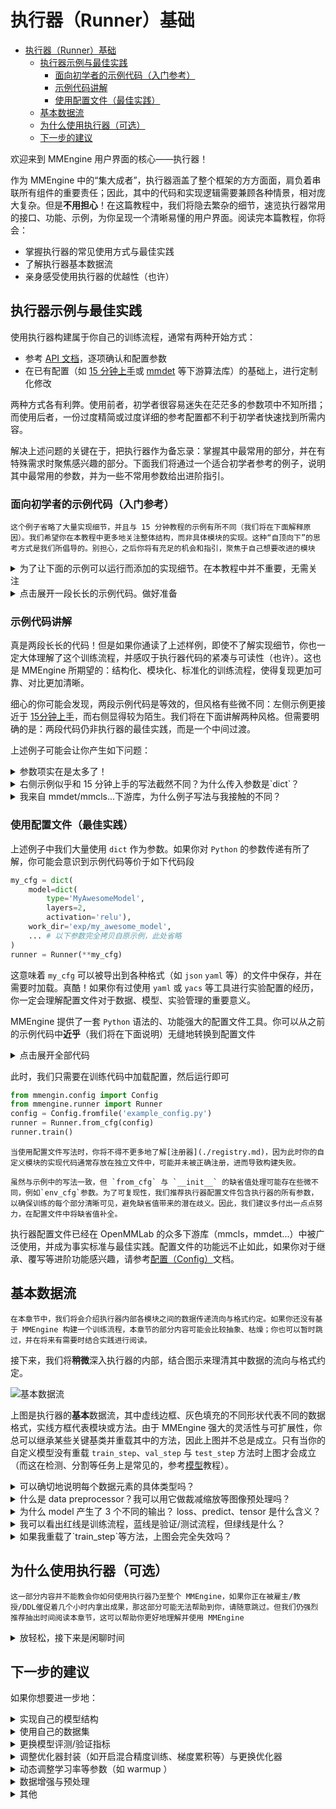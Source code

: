 # 执行器（Runner）基础

- [执行器（Runner）基础](#执行器runner基础)
  - [执行器示例与最佳实践](#执行器示例与最佳实践)
    - [面向初学者的示例代码（入门参考）](#面向初学者的示例代码入门参考)
    - [示例代码讲解](#示例代码讲解)
    - [使用配置文件（最佳实践）](#使用配置文件最佳实践)
  - [基本数据流](#基本数据流)
  - [为什么使用执行器（可选）](#为什么使用执行器可选)
  - [下一步的建议](#下一步的建议)

欢迎来到 MMEngine 用户界面的核心——执行器！

作为 MMEngine 中的“集大成者”，执行器涵盖了整个框架的方方面面，肩负着串联所有组件的重要责任；因此，其中的代码和实现逻辑需要兼顾各种情景，相对庞大复杂。但是**不用担心**！在这篇教程中，我们将隐去繁杂的细节，速览执行器常用的接口、功能、示例，为你呈现一个清晰易懂的用户界面。阅读完本篇教程，你将会：

- 掌握执行器的常见使用方式与最佳实践
- 了解执行器基本数据流
- 亲身感受使用执行器的优越性（也许）

## 执行器示例与最佳实践

使用执行器构建属于你自己的训练流程，通常有两种开始方式：

- 参考 [API 文档](mmengine.runner.Runner)，逐项确认和配置参数
- 在已有配置（如 [15 分钟上手](../get_started/15_minutes.md)或 [mmdet](https://github.com/open-mmlab/mmdetection) 等下游算法库）的基础上，进行定制化修改

两种方式各有利弊。使用前者，初学者很容易迷失在茫茫多的参数项中不知所措；而使用后者，一份过度精简或过度详细的参考配置都不利于初学者快速找到所需内容。

解决上述问题的关键在于，把执行器作为备忘录：掌握其中最常用的部分，并在有特殊需求时聚焦感兴趣的部分。下面我们将通过一个适合初学者参考的例子，说明其中最常用的参数，并为一些不常用参数给出进阶指引。

### 面向初学者的示例代码（入门参考）

```{hint}
这个例子省略了大量实现细节，并且与 15 分钟教程的示例有所不同（我们将在下面解释原因）。我们希望你在本教程中更多地关注整体结构，而非具体模块的实现。这种“自顶向下”的思考方式是我们所倡导的。别担心，之后你将有充足的机会和指引，聚焦于自己想要改进的模块
```

<details>
<summary>为了让下面的示例可以运行而添加的实现细节。在本教程中并不重要，无需关注</summary>

```python
import torch
import torch.nn as nn
import torch.nn.functional as F
from torch.utils.data import Dataset

from mmengine.model import BaseModel
from mmengine.evaluator import BaseMetric
from mmengine.registry import MODELS, DATASETS, METRICS


@MODELS.register_module()
class MyAwesomeModel(BaseModel):
    def __init__(self, layers=4, activation='relu') -> None:
        super().__init__()
        if activation == 'relu':
            act_type = nn.ReLU
        elif activation == 'silu':
            act_type = nn.SiLU
        elif activation == 'none':
            act_type = nn.Identity
        else:
            raise NotImplementedError
        sequence = [nn.Linear(2, 64), act_type()]
        for _ in range(layers-1):
            sequence.extend([nn.Linear(64, 64), act_type()])
        self.mlp = nn.Sequential(*sequence)
        self.classifier = nn.Linear(64, 2)

    def forward(self, data, labels, mode):
        x = self.mlp(data)
        x = self.classifier(x)
        if mode == 'tensor':
            return x
        elif mode == 'predict':
            return F.softmax(x, dim=1), labels
        elif mode == 'loss':
            return {'loss': F.cross_entropy(x, labels)}


@DATASETS.register_module()
class MyDataset(Dataset):
    def __init__(self, is_train):
        self.is_train = is_train
        if self.is_train:
            torch.manual_seed(0)
            self.labels = torch.randint(0, 2, (10000,))
        else:
            torch.manual_seed(3407)
            self.labels = torch.randint(0, 2, (1000,))
        r = 3 * (self.labels+1) + torch.randn(self.labels.shape)
        theta = torch.rand(self.labels.shape) * 2 * torch.pi
        self.data = torch.vstack([r*torch.cos(theta), r*torch.sin(theta)]).T

    def __getitem__(self, index):
        return self.data[index], self.labels[index]

    def __len__(self):
        return len(self.data)


@METRICS.register_module()
class Accuracy(BaseMetric):
    def __init__(self):
        super().__init__()

    def process(self, data_batch, data_samples):
        score, gt = data_samples
        self.results.append({
            'batch_size': len(gt),
            'correct': (score.argmax(dim=1) == gt).sum().cpu(),
        })

    def compute_metrics(self, results):
        total_correct = sum(r['correct'] for r in results)
        total_size = sum(r['batch_size'] for r in results)
        return dict(accuracy=100*total_correct/total_size)
```

</details>

<details>
<summary>点击展开一段长长的示例代码。做好准备</summary>

<table>
<thead>
<tr>
<th> 示例1 </th>
<th> 示例2 </th>
</tr>
<tbody>
<tr>

<td valign="top">

```python
from torch.utils.data import (
    DataLoader, default_collate)
from torch.optim import Adam
from mmengine.runner import Runner


runner = Runner(
    # 你的模型
    model=MyAwesomeModel(
        layers=2,
        activation='relu'),
    # 模型检查点、日志等都将存储在工作路径中
    work_dir='exp/my_awesome_model',

    # 训练相关配置
    train_dataloader=DataLoader(
        dataset=MyDataset(
            is_train=True,
            size=10000),
        shuffle=True,
        collate_fn=default_collate,
        batch_size=64,
        pin_memory=True,
        num_workers=2),
    train_cfg=dict(
        by_epoch=True,
        max_epochs=10,
        val_interval=1),
    # 优化器封装，MMEngine 中的新概念，提供
    # 更丰富的优化选择。通常使用默认即可，可
    # 缺省。有特殊需求可查阅文档更换，如
    # 'AmpOptimWrapper' 开启混合精度训练
    optim_wrapper=dict(
        optimizer=dict(
            type=Adam,
            lr=0.001)),
    param_scheduler=dict(
        type='MultiStepLR',
        milestones=[1, 2]),

    # 验证所需配置
    val_dataloader=DataLoader(
        dataset=MyDataset(
            is_train=False,
            size=1000),
        shuffle=False,
        collate_fn=default_collate,
        batch_size=1000,
        pin_memory=True,
        num_workers=2),
    val_cfg=dict(),
    # 验证指标与验证器封装，MMEngine 中的
    # 新概念，可自由实现与配置，也可缺省
    val_evaluator=dict(type=Accuracy),

    # 其他进阶配置，无特殊需要时尽量缺省
    # 钩子属于进阶用法，如无特殊需要，尽量缺省
    default_hooks=dict(
        checkpoint=dict(
            type='CheckpointHook',
            interval=1)),
    # `luancher` 与 `env_cfg` 共同构成
    # 分布式训练环境配置
    launcher='none',
    env_cfg=dict(backend='nccl'),
    log_level='INFO'
)
runner.train()
```

</td>
<td valign="top">

```python
from mmengine.runner import Runner

runner = Runner(
    # 你的模型
    model=dict(type='MyAwesomeModel',
        layers=2,
        activation='relu'),
    # 模型检查点、日志等都将存储在工作路径中
    work_dir='exp/my_awesome_model',

    # 训练相关配置
    train_dataloader=dict(
        dataset=dict(type='MyDataset',
            is_train=True,
            size=10000),
        sampler=dict(
            type='DefaultSampler',
            shuffle=True),
        collate_fn=dict(type='default_collate'),
        batch_size=64,
        pin_memory=True,
        num_workers=2),
    train_cfg=dict(
        by_epoch=True,
        max_epochs=10,
        val_interval=1),
    # 优化器封装，MMEngine 中的新概念，提供
    # 更丰富的优化选择。通常使用默认即可，可
    # 缺省。有特殊需求可查阅文档更换，如
    # 'AmpOptimWrapper' 开启混合精度训练
    optim_wrapper=dict(
        optimizer=dict(
            type='Adam',
            lr=0.001)),
    param_scheduler=dict(
        type='MultiStepLR',
        milestones=[1, 2]),

    # 验证所需配置
    val_dataloader=dict(
        dataset=dict(type='MyDataset',
            is_train=False,
            size=1000),
        sampler=dict(
            type='DefaultSampler',
            shuffle=False),
        collate_fn=dict(type='default_collate'),
        batch_size=1000,
        pin_memory=True,
        num_workers=2),
    val_cfg=dict(),
    # 验证指标与验证器封装，MMEngine 中的
    # 新概念，可自由实现与配置，也可缺省
    val_evaluator=dict(type='Accuracy'),

    # 其他进阶配置，无特殊需要时尽量缺省
    # 钩子属于进阶用法，如无特殊需要，尽量缺省
    default_hooks=dict(
        checkpoint=dict(
            type='CheckpointHook',
            interval=1)),
    # `luancher` 与 `env_cfg` 共同构成
    # 分布式训练环境配置
    launcher='none',
    env_cfg=dict(backend='nccl'),
    log_level='INFO'
)
runner.train()
```

</td>
</tr>
</table>

</details>

### 示例代码讲解

真是两段长长的代码！但是如果你通读了上述样例，即使不了解实现细节，你也一定大体理解了这个训练流程，并感叹于执行器代码的紧凑与可读性（也许）。这也是 MMEngine 所期望的：结构化、模块化、标准化的训练流程，使得复现更加可靠、对比更加清晰。

细心的你可能会发现，两段示例代码是等效的，但风格有些微不同：左侧示例更接近于 [15分钟上手](../tutorials/../get_started/15_minutes.md)，而右侧显得较为陌生。我们将在下面讲解两种风格。但需要明确的是：两段代码仍非执行器的最佳实践，而是一个中间过渡。

上述例子可能会让你产生如下问题：

<details>
<summary>参数项实在是太多了！</summary>

不用担心，正如我们前面所说，**把执行器作为备忘录**。执行器涵盖了方方面面，防止你漏掉重要内容；但你不需要配置所有参数。如[15分钟上手](../tutorials/../get_started/15_minutes.md)中的极简例子（甚至，舍去 `val_evaluator`）也可以正常运行。所有的参数由你的需求驱动，不关注的内容往往缺省值也可以工作得很好。

</details>

<details>
<summary>右侧示例似乎和 15 分钟上手的写法截然不同？为什么传入参数是`dict`？</summary>

是的，这与 MMEngine 的风格相关。在 MMEngine 中我们提供了两种不同风格的执行器构建方式：a）基于手动构建的（左），以及 b）基于配置与注册机制的（右）。如果你感到迷惑，下面的例子将给出一个对比：

```python
from mmengine.model import BaseModel
from mmengine.runner import Runner
from mmengine.registry import MODELS # 模型根注册器，你可以暂时忽略
@MODELS.register_module() # 用于注册的装饰器，你可以暂时忽略
class MyAwesomeModel(BaseModel): # 你的自定义模型
    def __init__(self, layers=18, activation='silu'):
        ...

# 基于配置与注册机制的例子
runner = Runner(
    model=dict(
        type='MyAwesomeModel',
        layers=50,
        activation='relu'),
    ...
)

# 基于手动构建的例子
model = MyAwesomeModel(layers=18, activation='relu')
runner = Runner(
    model=model,
    ...
)
```

类似上述例子，执行器中的参数大多同时支持两种输入类型。以 `dict` 作为输入时，该模块会在执行器内部被构建。如果你对于注册机制并不了解，你可以暂且简单理解为，执行器会根据 `type` 寻找被特定装饰器修饰的类，调用其 `__init__` 方法，并将 `dict` 中其余参数传入（并不确切，但足以理解、处理大部分情况）。如果你在使用中发现问题，或者想要进一步了解完整用法，我们推荐阅读[注册器（Registry）](./registry.md)文档。

这一段内容涉及到 MMEngine 内部实现、注册器设计模式以及 `Python` 参数传递机制，因而对于初学者来说相对隐晦、不易理解。但理解这部分内容仍然十分重要：它为理解执行器真正的最佳实践带来曙光。

如果你作为初学者无法立刻理解，使用*手动构建的方式*依然不失为一种好选择，甚至在小规模使用、试错和调试时是一种更加推荐的方式，因为对于 IDE 更加友好。我们也常挣扎于是否要在教程中展示这些内容，但最终我们确信，配置文件——一种基于配置与注册机制的构建方式——是使用 MMEngine 的最佳实践，并且该方式已经在 OpenMMLab 的下游库中广泛使用、成为事实标准。我们将在接下来的章节中略微修改示例，从而展示该部分。

</details>

<details>
<summary>我来自 mmdet/mmcls...下游库，为什么例子写法与我接触的不同？</summary>

OpenMMLab 下游库广泛采用了配置文件的方式。我们将在下个章节，基于上述示例稍微变换，从而展示配置文件——MMEngine 中执行器的最佳实践——的用法。

</details>

### 使用配置文件（最佳实践）

上述例子中我们大量使用 `dict` 作为参数。如果你对 `Python` 的参数传递有所了解，你可能会意识到示例代码等价于如下代码段

```python
my_cfg = dict(
    model=dict(
        type='MyAwesomeModel',
        layers=2,
        activation='relu'),
    work_dir='exp/my_awesome_model',
    ... # 以下参数完全拷贝自原示例，此处省略
)
runner = Runner(**my_cfg)
```

这意味着 `my_cfg` 可以被导出到各种格式（如 `json` `yaml` 等）的文件中保存，并在需要时加载。真酷！如果你有过使用 `yaml` 或 `yacs` 等工具进行实验配置的经历，你一定会理解配置文件对于数据、模型、实验管理的重要意义。

MMEngine 提供了一套 `Python` 语法的、功能强大的配置文件工具。你可以从之前的示例代码中**近乎**（我们将在下面说明）无缝地转换到配置文件

<details>
<summary>点击展开全部代码</summary>

```python
# 以下代码存放在 example_config.py 文件中
# 基本拷贝自上面的示例，并将每项结尾的逗号删去
model=dict(type='MyAwesomeModel',
    layers=2,
    activation='relu')
work_dir='exp/my_awesome_model'

train_dataloader=dict(
    dataset=dict(type='MyDataset',
        is_train=True,
        size=10000),
    sampler=dict(
        type='DefaultSampler',
        shuffle=True),
    collate_fn=dict(type='default_collate'),
    batch_size=64,
    pin_memory=True,
    num_workers=2)
train_cfg=dict(
    by_epoch=True,
    max_epochs=10,
    val_interval=1)
optim_wrapper=dict(
    optimizer=dict(
        type='Adam',
        lr=0.001))
param_scheduler=dict(
    type='MultiStepLR',
    milestones=[1, 2])

val_dataloader=dict(
    dataset=dict(type='MyDataset',
        is_train=False,
        size=1000),
    sampler=dict(
        type='DefaultSampler',
        shuffle=False),
    collate_fn=dict(type='default_collate'),
    batch_size=1000,
    pin_memory=True,
    num_workers=2)
val_cfg=dict()
val_evaluator=dict(type='Accuracy')

default_hooks=dict(
    checkpoint=dict(
        type='CheckpointHook',
        interval=1))
launcher='none'
env_cfg=dict(backend='nccl')
log_level='INFO'
```

</details>

此时，我们只需要在训练代码中加载配置，然后运行即可

```python
from mmengin.config import Config
from mmengine.runner import Runner
config = Config.fromfile('example_config.py')
runner = Runner.from_cfg(config)
runner.train()
```

```{note}
当使用配置文件写法时，你将不得不更多地了解[注册器](./registry.md)，因为此时你的自定义模块的实现代码通常存放在独立文件中，可能并未被正确注册，进而导致构建失败。
```

```{warning}
虽然与示例中的写法一致，但 `from_cfg` 与 `__init__` 的缺省值处理可能存在些微不同，例如`env_cfg`参数。为了可复现性，我们推荐执行器配置文件包含执行器的所有参数，以确保训练的每个部分清晰可见，避免缺省值带来的潜在歧义。因此，我们建议多付出一点点努力，在配置文件中将缺省值补全。
```

执行器配置文件已经在 OpenMMLab 的众多下游库（mmcls，mmdet...）中被广泛使用，并成为事实标准与最佳实践。配置文件的功能远不止如此，如果你对于继承、覆写等进阶功能感兴趣，请参考[配置（Config）](./config.md)文档。

## 基本数据流

```{hint}
在本章节中，我们将会介绍执行器内部各模块之间的数据传递流向与格式约定。如果你还没有基于 MMEngine 构建一个训练流程，本章节的部分内容可能会比较抽象、枯燥；你也可以暂时跳过，并在将来有需要时结合实践进行阅读。
```

接下来，我们将**稍微**深入执行器的内部，结合图示来理清其中数据的流向与格式约定。

![基本数据流](https://user-images.githubusercontent.com/112053249/191187150-58ac9e7e-7cf6-4b36-a0f8-39067f95e229.jpg)

上图是执行器的**基本**数据流，其中虚线边框、灰色填充的不同形状代表不同的数据格式，实线方框代表模块或方法。由于 MMEngine 强大的灵活性与可扩展性，你总可以继承某些关键基类并重载其中的方法，因此上图并不总是成立。只有当你的自定义模型没有重载 `train_step`、`val_step` 与 `test_step` 方法时上图才会成立（而这在检测、分割等任务上是常见的，参考[模型](./model.md)教程）。

<details>
<summary>可以确切地说明每个数据元素的具体类型吗？</summary>

很遗憾，这一点无法做到。虽然 MMEngine 做了大量类型注释，但 `Python` 是一门高度动态化的编程语言，同时以数据为核心的深度学习系统也需要足够的灵活性来处理纷繁复杂的数据源，你有充分的自由决定何时需要（有时是必须）打破类型约定。因此，在你自定义某一或某几个模块（如 `val_evaluator` ）时，你需要确保它的输入与上游（如 `model` 的输出）兼容，同时输出可以被下游解析。MMEngine 将处理数据的灵活性交给了用户，因而也需要用户保证数据流的兼容性——当然，实际上手后会发现，这一点并不十分困难。

数据一致性的考验一直存在于深度学习领域，MMEngine 也在尝试用自己的方式改进。如果你有兴趣，可以参考[数据集基类](../advanced_tutorials/basedataset.md)与[抽象数据接口](../advanced_tutorials/data_element.md)文档——但是请注意，它们主要面向进阶用户。

</details>

<details>
<summary>什么是 data preprocessor？我可以用它做裁减缩放等图像预处理吗？</summary>

虽然图中的 data preprocessor 与 model 是分离的，但在实际中前者是后者的一部分，因此可以在[模型](./model.md)文档中的数据处理器章节找到。

通常来说，数据处理器不需要额外关注和指定，默认的数据处理器只会自动将数据搬运到 GPU 中。但是，如果你的模型与数据加载器的数据格式不匹配，你也可以自定义一个数据处理器来进行格式转换。

裁减缩放等图像预处理更推荐在[数据变换](./data_transform.md)中进行，但如果是 batch 相关的数据处理（如 batch-resize 等），可以在这里实现。

</details>

<details>
<summary>为什么 model 产生了 3 个不同的输出？ loss、predict、tensor 是什么含义？</summary>

[15 分钟上手](../get_started/15_minutes.md)对此有一定的描述，你需要在自定义模型的 `forward` 函数中实现 3 条数据通路，适配训练、验证等不同需求。[模型](./model.md)文档中对此有详细解释。

</details>

<details>
<summary>我可以看出红线是训练流程，蓝线是验证/测试流程，但绿线是什么？</summary>

在目前的执行器流程中，`'tensor'` 模式的输出并未被使用，大多数情况下用户无需实现。但一些情况下输出中间结果可以方便地进行 debug

</details>

<details>
<summary>如果我重载了`train_step`等方法，上图会完全失效吗？</summary>

默认的 `train_step`、`val_step`、`test_step` 的行为，覆盖了从数据进入 `data preprocessor` 到 `model` 输出 `loss`、`predict` 结果的这一段流程，不影响其余部分。

</details>

## 为什么使用执行器（可选）

```{hint}
这一部分内容并不能教会你如何使用执行器乃至整个 MMEngine，如果你正在被雇主/教授/DDL催促着几个小时内拿出成果，那这部分可能无法帮助到你，请随意跳过。但我们仍强烈推荐抽出时间阅读本章节，这可以帮助你更好地理解并使用 MMEngine
```

<details>
<summary>放轻松，接下来是闲聊时间</summary>

恭喜你通关了执行器！这真是一篇长长的、但还算有趣（希望如此）的教程。无论如何，请相信这些都是为了让你更加**轻松**——不论是本篇教程、执行器，还是 MMEngine。

执行器是 MMEngine 中所有模块的“管理者”。所有的独立模块——不论是模型、数据集这些看得见摸的着的，还是日志记录、分布式训练、随机种子等相对隐晦的——都在执行器中被统一调度、产生关联。事物之间的关系是复杂的，但执行器为你处理了一切，并提供了一个清晰易懂的配置式接口。这样做的好处主要有：

1. 你可以轻易地在已搭建流程上修改/添加所需配置，而不会搅乱整个代码。也许你起初只有单卡训练，但你随时可以添加1、2行的分布式配置，切换到多卡甚至多机训练
2. 你可以享受 MMEngine 不断引入的新特性，而不必担心后向兼容性。混合精度训练、可视化、崭新的分布式训练方式、多种设备后端……我们会在保证后向兼容性的前提下不断吸收社区的优秀建议与前沿技术，并以简洁明了的方式提供给你
3. 你可以集中关注并实现自己的惊人想法，而不必受限于其他恼人的、不相关的细节。执行器的缺省值会为你处理绝大多数的情况

所以，MMEngine 与执行器会确实地让你更加轻松。只要花费一点点努力完成迁移，你的代码与实验会随着 MMEngine 的发展而与时俱进；如果再花费一点努力，MMEngine 的配置系统可以让你更加高效地管理数据、模型、实验。便利性与可靠性，这些正是我们努力的目标。

蓝色药丸，还是红色药丸——你愿意加入吗？

</details>

## 下一步的建议

如果你想要进一步地：

<details>
<summary>实现自己的模型结构</summary>

参考[模型（Model）](./model.md)

</details>

<details>
<summary>使用自己的数据集</summary>

MMEngine 使用和 pytorch 一致的 `dataloader` ，请参考 pytorch 相关文档进行构建

同时 MMEngine 提供了一个进阶的[数据集基类](../advanced_tutorials/basedataset.md)供下游库与用户使用，如有兴趣也可以阅读文档了解

</details>

<details>
<summary>更换模型评测/验证指标</summary>

参考[模型精度评测（Evaluation）](./evaluation.md)

</details>

<details>
<summary>调整优化器封装（如开启混合精度训练、梯度累积等）与更换优化器</summary>

参考[优化器封装（OptimWrapper）](./optim_wrapper.md)

</details>

<details>
<summary>动态调整学习率等参数（如 warmup ）</summary>

参考[优化器参数调整策略（Parameter Scheduler）](./param_scheduler.md)

</details>

<details>
<summary>数据增强与预处理</summary>

参考[数据变换（Data Transform）](./data_transform.md)

</details>

<details>
<summary>其他</summary>

- 左侧的“示例”中包含更多常用的与新特性的示例代码可供参考
- “进阶教程”中有更多面向资深开发者的内容，可以更加灵活地配置训练流程、日志、可视化等
- 如果以上所有内容都无法实现你的新想法，那么[钩子（Hook）](./hook.md)值得一试

</details>
